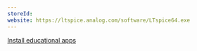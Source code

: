 ```yaml
---
storeId: 
website: https://ltspice.analog.com/software/LTspice64.exe
---
```


[Install educational apps](../notes/Install%20educational%20apps.md)